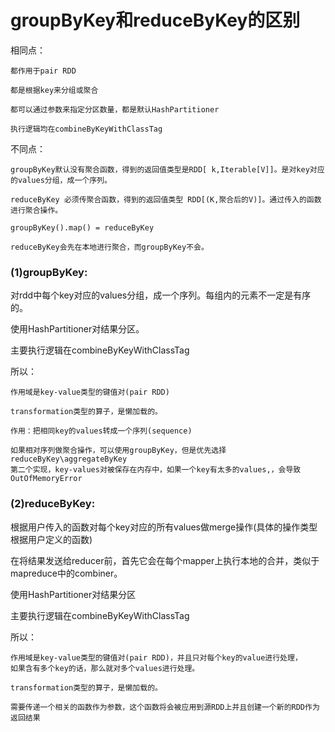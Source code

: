 # groupByKey和reduceByKey的区别

相同点：

	都作用于pair RDD

	都是根据key来分组或聚合

	都可以通过参数来指定分区数量，都是默认HashPartitioner

	执行逻辑均在combineByKeyWithClassTag

不同点：

	groupByKey默认没有聚合函数，得到的返回值类型是RDD[ k,Iterable[V]]。是对key对应的values分组，成一个序列。

	reduceByKey 必须传聚合函数，得到的返回值类型 RDD[(K,聚合后的V)]。通过传入的函数进行聚合操作。

	groupByKey().map() = reduceByKey

	reduceByKey会先在本地进行聚合，而groupByKey不会。

### (1)groupByKey:

对rdd中每个key对应的values分组，成一个序列。每组内的元素不一定是有序的。

使用HashPartitioner对结果分区。

主要执行逻辑在combineByKeyWithClassTag

所以：

	作用域是key-value类型的键值对(pair RDD)

	transformation类型的算子，是懒加载的。

	作用：把相同key的values转成一个序列(sequence)

	如果相对序列做聚合操作，可以使用groupByKey，但是优先选择reduceByKey\aggregateByKey
	第二个实现，key-values对被保存在内存中，如果一个key有太多的values,，会导致OutOfMemoryError


### (2)reduceByKey:

根据用户传入的函数对每个key对应的所有values做merge操作(具体的操作类型根据用户定义的函数)

在将结果发送给reducer前，首先它会在每个mapper上执行本地的合并，类似于mapreduce中的combiner。

使用HashPartitioner对结果分区

主要执行逻辑在combineByKeyWithClassTag

所以：

	作用域是key-value类型的键值对(pair RDD)，并且只对每个key的value进行处理，
    如果含有多个key的话，那么就对多个values进行处理。

	transformation类型的算子，是懒加载的。

	需要传递一个相关的函数作为参数，这个函数将会被应用到源RDD上并且创建一个新的RDD作为返回结果

